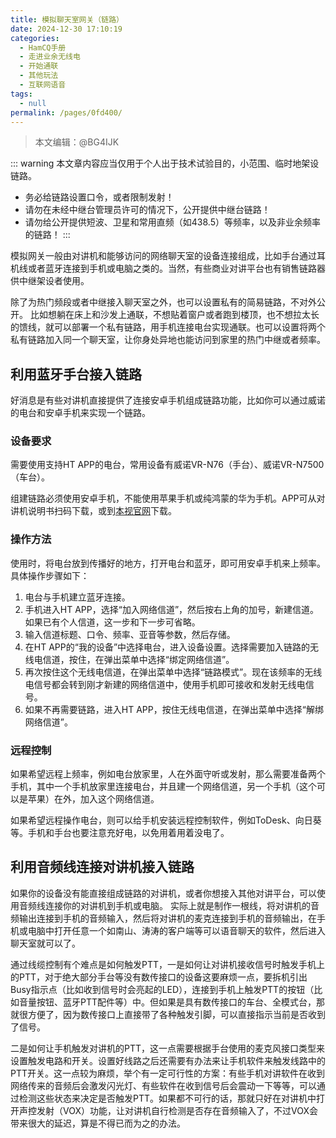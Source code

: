 ```yaml
---
title: 模拟聊天室网关（链路）
date: 2024-12-30 17:10:19
categories: 
  - HamCQ手册
  - 走进业余无线电
  - 开始通联
  - 其他玩法
  - 互联网语音
tags: 
  - null
permalink: /pages/0fd400/
---
```


> 本文编辑：@BG4IJK

::: warning
本文章内容应当仅用于个人出于技术试验目的，小范围、临时地架设链路。

* 务必给链路设置口令，或者限制发射！
* 请勿在未经中继台管理员许可的情况下，公开提供中继台链路！
* 请勿给公开提供短波、卫星和常用直频（如438.5）等频率，以及非业余频率的链路！
:::

模拟网关一般由对讲机和能够访问的网络聊天室的设备连接组成，比如手台通过耳机线或者蓝牙连接到手机或电脑之类的。当然，有些商业对讲平台也有销售链路器供中继架设者使用。

除了为热门频段或者中继接入聊天室之外，也可以设置私有的简易链路，不对外公开。
比如想躺在床上和沙发上通联，不想贴着窗户或者跑到楼顶，也不想拉太长的馈线，就可以部署一个私有链路，用手机连接电台实现通联。也可以设置将两个私有链路加入同一个聊天室，让你身处异地也能访问到家里的热门中继或者频率。

## 利用蓝牙手台接入链路

好消息是有些对讲机直接提供了连接安卓手机组成链路功能，比如你可以通过威诺的电台和安卓手机来实现一个链路。

### 设备要求

需要使用支持HT APP的电台，常用设备有威诺VR-N76（手台）、威诺VR-N7500（车台）。

组建链路必须使用安卓手机，不能使用苹果手机或纯鸿蒙的华为手机。APP可从对讲机说明书扫码下载，或到[本视官网](https://www.benshikj.com/app%e4%b8%8b%e8%bd%bd/)下载。

### 操作方法

使用时，将电台放到传播好的地方，打开电台和蓝牙，即可用安卓手机来上频率。具体操作步骤如下：

1. 电台与手机建立蓝牙连接。
2. 手机进入HT APP，选择“加入网络信道”，然后按右上角的加号，新建信道。如果已有个人信道，这一步和下一步可省略。
3. 输入信道标题、口令、频率、亚音等参数，然后存储。
4. 在HT APP的“我的设备”中选择电台，进入设备设置。选择需要加入链路的无线电信道，按住，在弹出菜单中选择“绑定网络信道”。
5. 再次按住这个无线电信道，在弹出菜单中选择“链路模式”。现在该频率的无线电信号都会转到刚才新建的网络信道中，使用手机即可接收和发射无线电信号。
6. 如果不再需要链路，进入HT APP，按住无线电信道，在弹出菜单中选择“解绑网络信道”。

### 远程控制

如果希望远程上频率，例如电台放家里，人在外面守听或发射，那么需要准备两个手机，其中一个手机放家里连接电台，并且建一个网络信道，另一个手机（这个可以是苹果）在外，加入这个网络信道。

如果希望远程操作电台，则可以给手机安装远程控制软件，例如ToDesk、向日葵等。手机和手台也要注意充好电，以免用着用着没电了。

## 利用音频线连接对讲机接入链路

如果你的设备没有能直接组成链路的对讲机，或者你想接入其他对讲平台，可以使用音频线连接你的对讲机到手机或电脑。
实际上就是制作一根线，将对讲机的音频输出连接到手机的音频输入，然后将对讲机的麦克连接到手机的音频输出，在手机或电脑中打开任意一个如南山、涛涛的客户端等可以语音聊天的软件，然后进入聊天室就可以了。

通过线缆控制有个难点是如何触发PTT，一是如何让对讲机接收信号时触发手机上的PTT，对于绝大部分手台等没有数传接口的设备这要麻烦一点，要拆机引出Busy指示点（比如收到信号时会亮起的LED），连接到手机上触发PTT的按钮（比如音量按钮、蓝牙PTT配件等）中。但如果是具有数传接口的车台、全模式台，那就很方便了，因为数传接口上直接带了各种触发引脚，可以直接指示当前是否收到了信号。

二是如何让手机触发对讲机的PTT，这一点需要根据手台使用的麦克风接口类型来设置触发电路和开关。设置好线路之后还需要有办法来让手机软件来触发线路中的PTT开关。这一点较为麻烦，举个有一定可行性的方案：有些手机对讲软件在收到网络传来的音频后会激发闪光灯、有些软件在收到信号后会震动一下等等，可以通过检测这些状态来决定是否触发PTT。如果都不可行的话，那就只好在对讲机中打开声控发射（VOX）功能，让对讲机自行检测是否存在音频输入了，不过VOX会带来很大的延迟，算是不得已而为之的办法。